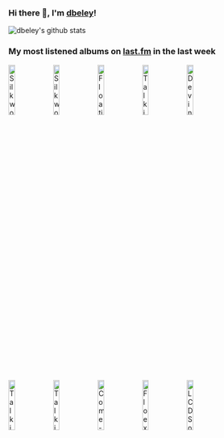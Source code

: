 ### Hi there 👋, I'm [dbeley](https://dbeley.ovh/en)!

![dbeley's github stats](https://github-readme-stats.vercel.app/api?username=dbeley)

### My most listened albums on [last.fm](https://www.last.fm/user/d_beley) in the last week

[<img src='https://lastfm.freetls.fastly.net/i/u/300x300/bc2b35e3fedda88361b2f03f6d04ef5f.jpg' width='16%' height='16%' alt='Silkworm - Firewater'>](https://www.last.fm/music/silkworm/firewater)&nbsp;
[<img src='https://lastfm.freetls.fastly.net/i/u/300x300/f11989bf9c8c4f10cf36ab7dd43f542b.png' width='16%' height='16%' alt='Silkworm - Libertine'>](https://www.last.fm/music/silkworm/libertine)&nbsp;
[<img src='https://lastfm.freetls.fastly.net/i/u/300x300/56777d5a43b897e8dd7552b5698fbeb1.jpg' width='16%' height='16%' alt='Floating Points - Crush'>](https://www.last.fm/music/floating%2bpoints/crush)&nbsp;
[<img src='https://lastfm.freetls.fastly.net/i/u/300x300/3a44d66c66a57e190593d4136d132aed.png' width='16%' height='16%' alt='Talking Heads - More Songs About Buildings and Food'>](https://www.last.fm/music/talking%2bheads/more%2bsongs%2babout%2bbuildings%2band%2bfood)&nbsp;
[<img src='https://lastfm.freetls.fastly.net/i/u/300x300/53945cb07e78519cd75ce9340b735f4d.jpg' width='16%' height='16%' alt='Devin Townsend - Terria'>](https://www.last.fm/music/devin%2btownsend/terria)&nbsp;
<br>
[<img src='https://lastfm.freetls.fastly.net/i/u/300x300/e3d95ddef6f60080e68028629a8eb154.png' width='16%' height='16%' alt='Talking Heads - Fear of Music'>](https://www.last.fm/music/talking%2bheads/fear%2bof%2bmusic)&nbsp;
[<img src='https://lastfm.freetls.fastly.net/i/u/300x300/659bb3530fb5e71d4f0b7b78dfffa2f1.jpg' width='16%' height='16%' alt='Talking Heads - Talking Heads: 77'>](https://www.last.fm/music/talking%2bheads/talking%2bheads%253a%2b77)&nbsp;
[<img src='https://lastfm.freetls.fastly.net/i/u/300x300/652b9c9cfbf8412ac194ce5dd61030cf.jpg' width='16%' height='16%' alt='Come - Eleven:Eleven'>](https://www.last.fm/music/come/eleven%253aeleven)&nbsp;
[<img src='https://lastfm.freetls.fastly.net/i/u/300x300/b0803415ac484885900706f00256e6a6.png' width='16%' height='16%' alt='Floex - Zorya'>](https://www.last.fm/music/floex/zorya)&nbsp;
[<img src='https://lastfm.freetls.fastly.net/i/u/300x300/62e79d7331b34ea9ced494570a2fe797.png' width='16%' height='16%' alt='LCD Soundsystem - Sound Of Silver'>](https://www.last.fm/music/lcd%2bsoundsystem/sound%2bof%2bsilver)&nbsp;
<br>
